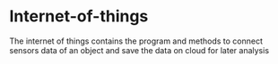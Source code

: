 # Internet-of-things
The internet of things contains the program and methods to connect sensors data of an object and save the data on cloud for later analysis
